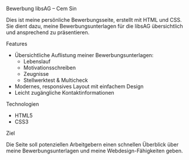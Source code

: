 Bewerbung libsAG – Cem Sin

Dies ist meine persönliche Bewerbungsseite, erstellt mit HTML und CSS.  
Sie dient dazu, meine Bewerbungsunterlagen für die libsAG übersichtlich und ansprechend zu präsentieren.

 Features

- Übersichtliche Auflistung meiner Bewerbungsunterlagen:
  - Lebenslauf
  - Motivationsschreiben
  - Zeugnisse
  - Stellwerktest & Multicheck
- Modernes, responsives Layout mit einfachem Design
- Leicht zugängliche Kontaktinformationen

Technologien

- HTML5
- CSS3

Ziel

Die Seite soll potenziellen Arbeitgebern einen schnellen Überblick über meine Bewerbungsunterlagen und meine Webdesign-Fähigkeiten geben.
